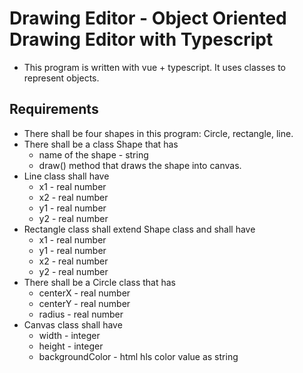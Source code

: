 # Drawing Editor - Object Oriented Drawing Editor with Typescript

- This program is written with vue + typescript. It uses classes to represent objects.

## Requirements

- There shall be four shapes in this program: Circle, rectangle, line.
- There shall be a class Shape that has
  - name of the shape - string
  - draw() method that draws the shape into canvas.
- Line class shall have
  - x1 - real number 
  - x2 - real number 
  - y1 - real number 
  - y2 - real number 
- Rectangle class shall extend Shape class and shall have
  - x1 - real number 
  - y1 - real number 
  - x2 - real number 
  - y2 - real number 
- There shall be a Circle class that has 
  - centerX - real number 
  - centerY - real number 
  - radius - real number  
- Canvas class shall have
  - width - integer
  - height - integer
  - backgroundColor - html hls color value as string
